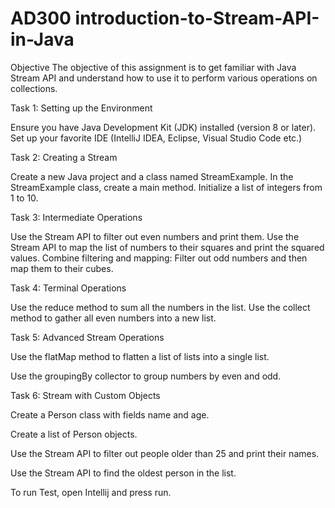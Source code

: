 # AD300 introduction-to-Stream-API-in-Java

Objective
The objective of this assignment is to get familiar with Java Stream API and understand how to use it to perform various operations on collections.

Task 1: Setting up the Environment

Ensure you have Java Development Kit (JDK) installed (version 8 or later).
Set up your favorite IDE (IntelliJ IDEA, Eclipse, Visual Studio Code etc.)

Task 2: Creating a Stream

Create a new Java project and a class named StreamExample.
In the StreamExample class, create a main method.
Initialize a list of integers from 1 to 10.

Task 3: Intermediate Operations

Use the Stream API to filter out even numbers and print them.
Use the Stream API to map the list of numbers to their squares and print the squared values.
Combine filtering and mapping: Filter out odd numbers and then map them to their cubes.

Task 4: Terminal Operations

Use the reduce method to sum all the numbers in the list.
Use the collect method to gather all even numbers into a new list.

Task 5: Advanced Stream Operations

Use the flatMap method to flatten a list of lists into a single list.

Use the groupingBy collector to group numbers by even and odd.

Task 6: Stream with Custom Objects

Create a Person class with fields name and age.

Create a list of Person objects.

Use the Stream API to filter out people older than 25 and print their names.

Use the Stream API to find the oldest person in the list.

To run Test, open Intellij and press run.
